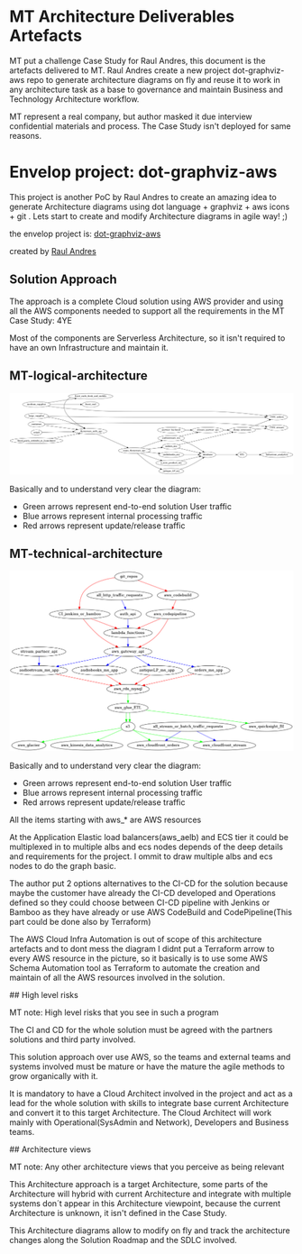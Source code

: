 
# MT Architecture Deliverables Artefacts

MT put a challenge Case Study for Raul Andres, this document is the artefacts delivered to MT. Raul Andres create a new project dot-graphviz-aws repo to generate architecture diagrams on fly and reuse it to work in any architecture task as a base to governance and maintain Business and Technology Architecture workflow.

MT represent a real company, but author masked it due interview confidential materials and process.
The Case Study isn't deployed for same reasons.

# Envelop project: dot-graphviz-aws
This project is another PoC by Raul Andres to create an amazing idea to generate Architecture diagrams using dot language + graphviz + aws icons + git . Lets start to create and modify Architecture diagrams in agile way! ;)

the envelop project is:
[dot-graphviz-aws](https://github.com/manilabay/dot-graphviz-aws)

created by [Raul Andres](https://github.com/manilabay)

## Solution Approach

The approach is a complete Cloud solution using AWS provider and using all the AWS components needed to support all the requirements in the MT Case Study: 4YE

Most of the components are Serverless Architecture, so it isn't required to have an own Infrastructure and maintain it.

## MT-logical-architecture  

![MT-logical-architecture](mt-logical-architecture.png?raw=true "MT-logical-architecture")

Basically and to understand very clear the diagram:

* Green arrows represent end-to-end solution User traffic
* Blue arrows represent internal processing traffic
* Red arrows represent update/release traffic

## MT-technical-architecture  

![MT-technical-architecture](mt-technical-architecture.png?raw=true "MT-technical-architecture")

Basically and to understand very clear the diagram:

* Green arrows represent end-to-end solution User traffic
* Blue arrows represent internal processing traffic
* Red arrows represent update/release traffic

All the items starting with aws_* are AWS resources

At the Application Elastic load balancers(aws_aelb) and ECS tier it could be multiplexed in to multiple albs and ecs nodes depends of the deep details and requirements for the project. I ommit to draw multiple albs and ecs nodes to do the graph basic.

The author put 2 options alternatives to the CI-CD for the solution because maybe the customer have already the CI-CD developed and Operations defined so they could choose between CI-CD pipeline with Jenkins or Bamboo as they have already or use AWS CodeBuild and CodePipeline(This part could be done also by Terraform)

The AWS Cloud Infra Automation is out of scope of this architecture artefacts and to dont mess the diagram I didnt put a Terraform arrow to every AWS resource in the picture, so it basically is to use some AWS Schema Automation tool as Terraform to automate the creation and maintain of all the AWS resources involved in the solution.

## High level risks

MT note: High level risks that you see in such a program

The CI and CD for the whole solution must be agreed with the partners solutions and third party involved.

This solution approach over use AWS, so the teams and external teams and systems involved must be mature or have the mature the agile methods to grow organically with it.

It is mandatory to have a Cloud Architect involved in the project and act as a lead for the whole solution with skills to integrate base current Architecture and convert it to this target Architecture. The Cloud Architect will work mainly with Operational(SysAdmin and Network), Developers and Business teams.

## Architecture views

MT note: Any other architecture views that you perceive as being relevant

This Architecture approach is a target Architecture, some parts of the Architecture will hybrid with current Architecture and integrate with multiple systems don´t appear in this Architecture viewpoint, because the current Architecture is unknown, it isn't defined in the Case Study.

This Architecture diagrams allow to modify on fly and track the architecture changes along the Solution Roadmap and the SDLC involved.
